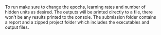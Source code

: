 To run make sure to change the epochs, learning rates and number of hidden units as desired. The outputs will be printed directly to a file, there won't be any results printed to the console.
The submission folder contains a report and a zipped project folder which includes the executables and output files.